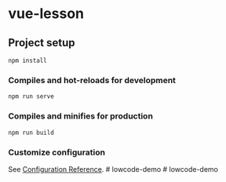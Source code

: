 # vue-lesson

## Project setup
```
npm install
```

### Compiles and hot-reloads for development
```
npm run serve
```

### Compiles and minifies for production
```
npm run build
```

### Customize configuration
See [Configuration Reference](https://cli.vuejs.org/config/).
#   l o w c o d e - d e m o  
 #   l o w c o d e - d e m o  
 